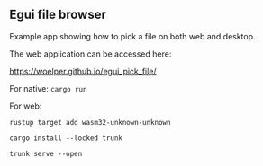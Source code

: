 ## Egui file browser

Example app showing how to pick a file on both web and desktop.

The web application can be accessed here:

https://woelper.github.io/egui_pick_file/


For native:
`cargo run`

For web:

`rustup target add wasm32-unknown-unknown`

`cargo install --locked trunk`

`trunk serve --open`